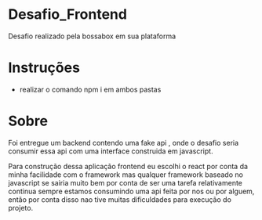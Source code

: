 # Desafio_Frontend
Desafio realizado pela bossabox em sua plataforma

# Instruções 

- realizar o comando npm i em ambos pastas


# Sobre

Foi entregue um backend contendo uma fake api , onde o desafio seria consumir essa api com uma interface construida em javascript.

Para construção dessa aplicação frontend eu escolhi o react por conta da minha facilidade com o framework mas qualquer framework baseado no javascript se sairia muito bem por conta de ser uma tarefa relativamente continua
sempre estamos consumindo uma api feita por nos ou por alguem, então por conta disso nao tive muitas dificuldades para execução do projeto.

